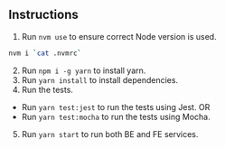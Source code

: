 ## Instructions

1. Run `nvm use` to ensure correct Node version is used.

```bash
nvm i `cat .nvmrc`
```

2. Run `npm i -g yarn` to install yarn.
3. Run `yarn install` to install dependencies.
4. Run the tests.

-   Run `yarn test:jest` to run the tests using Jest.
    OR
-   Run `yarn test:mocha` to run the tests using Mocha.

5. Run `yarn start` to run both BE and FE services.
